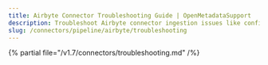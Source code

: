 ```yaml
---
title: Airbyte Connector Troubleshooting Guide | OpenMetadataSupport
description: Troubleshoot Airbyte connector ingestion issues like config errors, job failures, or schema mismatch.
slug: /connectors/pipeline/airbyte/troubleshooting
---
```


{% partial file="/v1.7/connectors/troubleshooting.md" /%}
